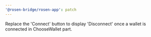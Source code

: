 ```yaml
---
'@rosen-bridge/rosen-app': patch
---
```


Replace the 'Connect' button to display 'Disconnect' once a wallet is connected in ChooseWallet part.
